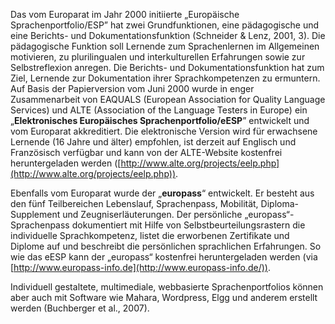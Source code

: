 <!-- filename: 06_Sprachenportfolios.md -->
<!-- title: Sprachenportfolios -->

Das vom Europarat im Jahr 2000 initiierte „Europäische Sprachenportfolio/ESP” hat zwei Grundfunktionen, eine pädagogische und eine Berichts- und Dokumentationsfunktion (Schneider & Lenz, 2001, 3). Die pädagogische Funktion soll Lernende zum Sprachenlernen im Allgemeinen motivieren, zu plurilingualen und interkulturellen Erfahrungen sowie zur Selbstreflexion anregen. Die Berichts- und Dokumentationsfunktion hat zum Ziel, Lernende zur Dokumentation ihrer Sprachkompetenzen zu ermuntern. Auf Basis der Papierversion vom Juni 2000 wurde in enger Zusammenarbeit von EAQUALS (European Association for Quality Language Services) und ALTE (Association of the Language Testers in Europe) ein „**Elektronisches Europäisches Sprachenportfolio/eESP**” entwickelt und vom Europarat akkreditiert. Die elektronische Version wird für erwachsene Lernende (16 Jahre und älter) empfohlen, ist derzeit auf Englisch und Französisch verfügbar und kann von der ALTE-Website kostenfrei heruntergeladen werden ([http://www.alte.org/projects/eelp.php](http://www.alte.org/projects/eelp.php)).

Ebenfalls vom Europarat wurde der „**europass**“ entwickelt. Er besteht aus den fünf Teilbereichen Lebenslauf, Sprachenpass, Mobilität, Diploma-Supplement und Zeugniserläuterungen. Der persönliche „europass“-Sprachenpass dokumentiert mit Hilfe von Selbstbeurteilungsrastern die individuelle Sprachkompetenz, listet die erworbenen Zertifikate und Diplome auf und beschreibt die persönlichen sprachlichen Erfahrungen. So wie das eESP kann der „europass“ kostenfrei heruntergeladen werden (via [http://www.europass-info.de](http://www.europass-info.de/)).

Individuell gestaltete, multimediale, webbasierte Sprachenportfolios können aber auch mit Software wie Mahara, Wordpress, Elgg und anderem erstellt werden (Buchberger et al., 2007).
